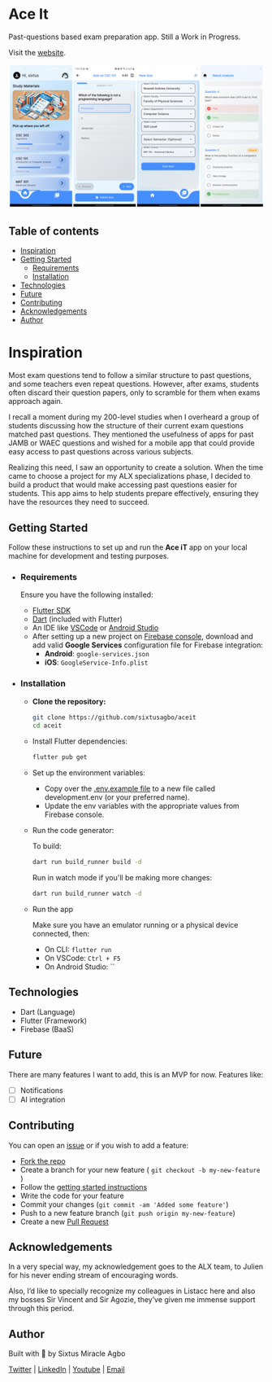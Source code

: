# Ace It

Past-questions based exam preparation app. Still a Work in Progress.

Visit the [website](https://aceitpro.com/).

![Screenshot](shots/101-banner.png)

## Table of contents

- [Inspiration](#inspiration)
- [Getting Started](#getting-started)
  - [Requirements](#requirements)
  - [Installation](#installation)
- [Technologies](#technologies)
- [Future](#future)
- [Contributing](#contributing)
- [Acknowledgements](#acknowledgements)
- [Author](#author)

# Inspiration
Most exam questions tend to follow a similar structure to past questions, and some teachers even repeat questions. However, after exams, students often discard their question papers, only to scramble for them when exams approach again.

I recall a moment during my 200-level studies when I overheard a group of students discussing how the structure of their current exam questions matched past questions. They mentioned the usefulness of apps for past JAMB or WAEC questions and wished for a mobile app that could provide easy access to past questions across various subjects.

Realizing this need, I saw an opportunity to create a solution. When the time came to choose a project for my ALX specializations phase, I decided to build a product that would make accessing past questions easier for students. This app aims to help students prepare effectively, ensuring they have the resources they need to succeed.
<!-- Link to blog post -->

## Getting Started

Follow these instructions to set up and run the **Ace iT** app on your local machine for development and testing purposes.

- ### Requirements

  Ensure you have the following installed:

  - [Flutter SDK](https://docs.flutter.dev/get-started/install)
  - [Dart](https://dart.dev/get-dart) (included with Flutter)
  - An IDE like [VSCode](https://code.visualstudio.com/) or [Android Studio](https://developer.android.com/studio)
  - After setting up a new project on [Firebase console](https://console.firebase.google.com/), download and add valid **Google Services** configuration file for Firebase integration:
    - **Android**: `google-services.json`
    - **iOS**: `GoogleService-Info.plist`

- ### Installation

  * **Clone the repository:**

    ```bash
    git clone https://github.com/sixtusagbo/aceit
    cd aceit
    ```
  
  * Install Flutter dependencies:

    ```bash
    flutter pub get
    ```

  * Set up the environment variables:

    - Copy over the [.env.example file](lib/.env.example) to a new file called development.env (or your preferred name).
    - Update the env variables with the appropriate values from Firebase console.
  
  * Run the code generator:

    To build:
    ```bash
    dart run build_runner build -d
    ```
    Run in watch mode if you'll be making more changes:
    ```bash
    dart run build_runner watch -d
    ```
  
  * Run the app

    Make sure you have an emulator running or a physical device connected, then:
    - On CLI: `flutter run`
    - On VSCode: `Ctrl + F5`
    - On Android Studio: ``

## Technologies

* Dart (Language)
* Flutter (Framework)
* Firebase (BaaS)

## Future

There are many features I want to add, this is an MVP for now. Features like:

- [ ] Notifications
- [ ] AI integration

## Contributing

You can open an [issue](https://github.com/sixtusagbo/aceit/issues) or if you wish to add a feature:

- [Fork the repo](https://github.com/sixtusagbo/aceit/fork)
- Create a branch for your new feature ( `git checkout -b my-new-feature` )
- Follow the [getting started instructions](#getting-started)
- Write the code for your feature
- Commit your changes (`git commit -am 'Added some feature'`)
- Push to a new feature branch (`git push origin my-new-feature`)
- Create a new [Pull Request](https://github.com/sixtusagbo/aceit/pulls)

## Acknowledgements

In a very special way, my acknowledgement goes to the ALX team, to Julien for his never ending stream of encouraging words.

Also, I’d like to specially recognize my colleagues in Listacc here and also my bosses Sir Vincent and Sir Agozie, they’ve given me immense support through this period.

## Author

Built with 💖 by Sixtus Miracle Agbo

[Twitter](https://twitter.com/sixtusagbo) | [LinkedIn](https://linkedin.com/in/sixtusagbo) | [Youtube](https://youtube.com/@sixtusagbo) | [Email](mailto:miracleagbosixtus@gmail.com)
